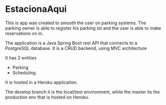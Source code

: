 # EstacionaAqui

This is app was created to smooth the user on parking systems. The parking owner is able to register his parking lot and the user is able to make reservations on in.

The application is a Java Spring Boot rest API that connects to a PostgreSQL database.
It is a CRUD backend, using MVC architecture

It has 2 entities
  * Parking
  * Scheduling

It is hosted in a Heroku application.

The develop branch it is the local/test environment, while the master its the production env that is hosted on Heroku.
